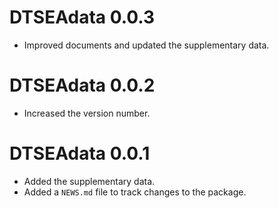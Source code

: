 # DTSEAdata 0.0.3

* Improved documents and updated the supplementary data. 

# DTSEAdata 0.0.2

* Increased the version number. 

# DTSEAdata 0.0.1

* Added the supplementary data. 
* Added a `NEWS.md` file to track changes to the package. 
